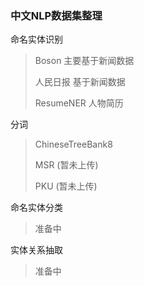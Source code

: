 ### 中文NLP数据集整理

命名实体识别

>Boson 主要基于新闻数据
>
>人民日报 基于新闻数据
>
>ResumeNER 人物简历

分词

> ChineseTreeBank8
>
> MSR (暂未上传)
>
> PKU (暂未上传)

命名实体分类

> 准备中

实体关系抽取

> 准备中

